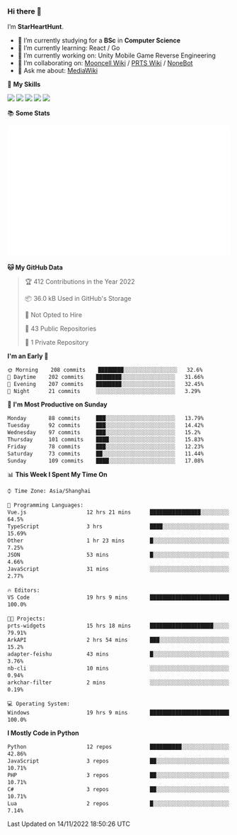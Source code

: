 ### Hi there 👋

I’m **StarHeartHunt**.

- 🏫 I’m currently studying for a **BSc** in **Computer Science**
- 🌱 I’m currently learning: React / Go
- 🔭 I’m currently working on: Unity Mobile Game Reverse Engineering
- 👯 I’m collaborating on: [Mooncell Wiki](https://fgo.wiki/) / [PRTS Wiki](http://prts.wiki/) / [NoneBot](https://github.com/nonebot)
- 💬 Ask me about: [MediaWiki](https://www.mediawiki.org)

🌟 **My Skills**

![](https://img.shields.io/badge/-Python-3e74a2?style=flat-square&logo=Python&logoColor=fff)
![](https://img.shields.io/badge/-Vue-4fc08d?style=flat-square&logo=vue.js&logoColor=fff)
![](https://img.shields.io/badge/-Node.js-339933?style=flat-square&logo=node.js&logoColor=fff)
![](https://img.shields.io/badge/-Linux-000000?style=flat-square&logo=Linux&logoColor=fff)
![](https://img.shields.io/badge/-Dotnet-512bd4?style=flat-square&logo=.net&logoColor=fff)

📚 **Some Stats**

![](https://github.com/StarHeartHunt/github-stats/blob/master/generated/overview.svg)

<!--START_SECTION:waka-->
**🐱 My GitHub Data** 

> 🏆 412 Contributions in the Year 2022
 > 
> 📦 36.0 kB Used in GitHub's Storage 
 > 
> 🚫 Not Opted to Hire
 > 
> 📜 43 Public Repositories 
 > 
> 🔑 1 Private Repository 
 > 
**I'm an Early 🐤** 

```text
🌞 Morning    208 commits    ████████░░░░░░░░░░░░░░░░░   32.6% 
🌆 Daytime    202 commits    ████████░░░░░░░░░░░░░░░░░   31.66% 
🌃 Evening    207 commits    ████████░░░░░░░░░░░░░░░░░   32.45% 
🌙 Night      21 commits     ░░░░░░░░░░░░░░░░░░░░░░░░░   3.29%

```
📅 **I'm Most Productive on Sunday** 

```text
Monday       88 commits     ███░░░░░░░░░░░░░░░░░░░░░░   13.79% 
Tuesday      92 commits     ███░░░░░░░░░░░░░░░░░░░░░░   14.42% 
Wednesday    97 commits     ███░░░░░░░░░░░░░░░░░░░░░░   15.2% 
Thursday     101 commits    ████░░░░░░░░░░░░░░░░░░░░░   15.83% 
Friday       78 commits     ███░░░░░░░░░░░░░░░░░░░░░░   12.23% 
Saturday     73 commits     ██░░░░░░░░░░░░░░░░░░░░░░░   11.44% 
Sunday       109 commits    ████░░░░░░░░░░░░░░░░░░░░░   17.08%

```


📊 **This Week I Spent My Time On** 

```text
⌚︎ Time Zone: Asia/Shanghai

💬 Programming Languages: 
Vue.js                   12 hrs 21 mins      ████████████████░░░░░░░░░   64.5% 
TypeScript               3 hrs               ████░░░░░░░░░░░░░░░░░░░░░   15.69% 
Other                    1 hr 23 mins        █░░░░░░░░░░░░░░░░░░░░░░░░   7.25% 
JSON                     53 mins             █░░░░░░░░░░░░░░░░░░░░░░░░   4.66% 
JavaScript               31 mins             ░░░░░░░░░░░░░░░░░░░░░░░░░   2.77%

🔥 Editors: 
VS Code                  19 hrs 9 mins       █████████████████████████   100.0%

🐱‍💻 Projects: 
prts-widgets             15 hrs 18 mins      ████████████████████░░░░░   79.91% 
ArkAPI                   2 hrs 54 mins       ███░░░░░░░░░░░░░░░░░░░░░░   15.2% 
adapter-feishu           43 mins             █░░░░░░░░░░░░░░░░░░░░░░░░   3.76% 
nb-cli                   10 mins             ░░░░░░░░░░░░░░░░░░░░░░░░░   0.94% 
arkchar-filter           2 mins              ░░░░░░░░░░░░░░░░░░░░░░░░░   0.19%

💻 Operating System: 
Windows                  19 hrs 9 mins       █████████████████████████   100.0%

```

**I Mostly Code in Python** 

```text
Python                   12 repos            ██████████░░░░░░░░░░░░░░░   42.86% 
JavaScript               3 repos             ██░░░░░░░░░░░░░░░░░░░░░░░   10.71% 
PHP                      3 repos             ██░░░░░░░░░░░░░░░░░░░░░░░   10.71% 
C#                       3 repos             ██░░░░░░░░░░░░░░░░░░░░░░░   10.71% 
Lua                      2 repos             █░░░░░░░░░░░░░░░░░░░░░░░░   7.14%

```



 Last Updated on 14/11/2022 18:50:26 UTC
<!--END_SECTION:waka-->
